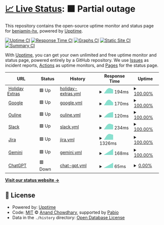 # [📈 Live Status](https://benjamin-hx.github.io/statuspage): <!--live status--> **🟧 Partial outage**

This repository contains the open-source uptime monitor and status page for [benjamin-hx](https://benjamin-hx.github.io/statuspage), powered by [Upptime](https://github.com/upptime/upptime).

[![Uptime CI](https://github.com/benjamin-hx/statuspage/workflows/Uptime%20CI/badge.svg)](https://github.com/benjamin-hx/statuspage/actions?query=workflow%3A%22Uptime+CI%22)
[![Response Time CI](https://github.com/benjamin-hx/statuspage/workflows/Response%20Time%20CI/badge.svg)](https://github.com/benjamin-hx/statuspage/actions?query=workflow%3A%22Response+Time+CI%22)
[![Graphs CI](https://github.com/benjamin-hx/statuspage/workflows/Graphs%20CI/badge.svg)](https://github.com/benjamin-hx/statuspage/actions?query=workflow%3A%22Graphs+CI%22)
[![Static Site CI](https://github.com/benjamin-hx/statuspage/workflows/Static%20Site%20CI/badge.svg)](https://github.com/benjamin-hx/statuspage/actions?query=workflow%3A%22Static+Site+CI%22)
[![Summary CI](https://github.com/benjamin-hx/statuspage/workflows/Summary%20CI/badge.svg)](https://github.com/benjamin-hx/statuspage/actions?query=workflow%3A%22Summary+CI%22)

With [Upptime](https://upptime.js.org), you can get your own unlimited and free uptime monitor and status page, powered entirely by a GitHub repository. We use [Issues](https://github.com/benjamin-hx/statuspage/issues) as incident reports, [Actions](https://github.com/benjamin-hx/statuspage/actions) as uptime monitors, and [Pages](https://benjamin-hx.github.io/statuspage) for the status page.

<!--start: status pages-->
<!-- This summary is generated by Upptime (https://github.com/upptime/upptime) -->
<!-- Do not edit this manually, your changes will be overwritten -->
<!-- prettier-ignore -->
| URL | Status | History | Response Time | Uptime |
| --- | ------ | ------- | ------------- | ------ |
| <img alt="" src="https://icons.duckduckgo.com/ip3/www.holidayextras.com.ico" height="13"> [Holiday Extras](https://www.holidayextras.com) | 🟩 Up | [holiday-extras.yml](https://github.com/benjamin-hx/statuspage/commits/HEAD/history/holiday-extras.yml) | <details><summary><img alt="Response time graph" src="./graphs/holiday-extras/response-time-week.png" height="20"> 194ms</summary><br><a href="https://benjamin-hx.github.io/statuspage/history/holiday-extras"><img alt="Response time 194" src="https://img.shields.io/endpoint?url=https%3A%2F%2Fraw.githubusercontent.com%2Fbenjamin-hx%2Fstatuspage%2FHEAD%2Fapi%2Fholiday-extras%2Fresponse-time.json"></a><br><a href="https://benjamin-hx.github.io/statuspage/history/holiday-extras"><img alt="24-hour response time 194" src="https://img.shields.io/endpoint?url=https%3A%2F%2Fraw.githubusercontent.com%2Fbenjamin-hx%2Fstatuspage%2FHEAD%2Fapi%2Fholiday-extras%2Fresponse-time-day.json"></a><br><a href="https://benjamin-hx.github.io/statuspage/history/holiday-extras"><img alt="7-day response time 194" src="https://img.shields.io/endpoint?url=https%3A%2F%2Fraw.githubusercontent.com%2Fbenjamin-hx%2Fstatuspage%2FHEAD%2Fapi%2Fholiday-extras%2Fresponse-time-week.json"></a><br><a href="https://benjamin-hx.github.io/statuspage/history/holiday-extras"><img alt="30-day response time 194" src="https://img.shields.io/endpoint?url=https%3A%2F%2Fraw.githubusercontent.com%2Fbenjamin-hx%2Fstatuspage%2FHEAD%2Fapi%2Fholiday-extras%2Fresponse-time-month.json"></a><br><a href="https://benjamin-hx.github.io/statuspage/history/holiday-extras"><img alt="1-year response time 194" src="https://img.shields.io/endpoint?url=https%3A%2F%2Fraw.githubusercontent.com%2Fbenjamin-hx%2Fstatuspage%2FHEAD%2Fapi%2Fholiday-extras%2Fresponse-time-year.json"></a></details> | <details><summary><a href="https://benjamin-hx.github.io/statuspage/history/holiday-extras">100.00%</a></summary><a href="https://benjamin-hx.github.io/statuspage/history/holiday-extras"><img alt="All-time uptime 100.00%" src="https://img.shields.io/endpoint?url=https%3A%2F%2Fraw.githubusercontent.com%2Fbenjamin-hx%2Fstatuspage%2FHEAD%2Fapi%2Fholiday-extras%2Fuptime.json"></a><br><a href="https://benjamin-hx.github.io/statuspage/history/holiday-extras"><img alt="24-hour uptime 100.00%" src="https://img.shields.io/endpoint?url=https%3A%2F%2Fraw.githubusercontent.com%2Fbenjamin-hx%2Fstatuspage%2FHEAD%2Fapi%2Fholiday-extras%2Fuptime-day.json"></a><br><a href="https://benjamin-hx.github.io/statuspage/history/holiday-extras"><img alt="7-day uptime 100.00%" src="https://img.shields.io/endpoint?url=https%3A%2F%2Fraw.githubusercontent.com%2Fbenjamin-hx%2Fstatuspage%2FHEAD%2Fapi%2Fholiday-extras%2Fuptime-week.json"></a><br><a href="https://benjamin-hx.github.io/statuspage/history/holiday-extras"><img alt="30-day uptime 100.00%" src="https://img.shields.io/endpoint?url=https%3A%2F%2Fraw.githubusercontent.com%2Fbenjamin-hx%2Fstatuspage%2FHEAD%2Fapi%2Fholiday-extras%2Fuptime-month.json"></a><br><a href="https://benjamin-hx.github.io/statuspage/history/holiday-extras"><img alt="1-year uptime 100.00%" src="https://img.shields.io/endpoint?url=https%3A%2F%2Fraw.githubusercontent.com%2Fbenjamin-hx%2Fstatuspage%2FHEAD%2Fapi%2Fholiday-extras%2Fuptime-year.json"></a></details>
| <img alt="" src="https://icons.duckduckgo.com/ip3/www.google.com.ico" height="13"> [Google](https://www.google.com) | 🟩 Up | [google.yml](https://github.com/benjamin-hx/statuspage/commits/HEAD/history/google.yml) | <details><summary><img alt="Response time graph" src="./graphs/google/response-time-week.png" height="20"> 170ms</summary><br><a href="https://benjamin-hx.github.io/statuspage/history/google"><img alt="Response time 170" src="https://img.shields.io/endpoint?url=https%3A%2F%2Fraw.githubusercontent.com%2Fbenjamin-hx%2Fstatuspage%2FHEAD%2Fapi%2Fgoogle%2Fresponse-time.json"></a><br><a href="https://benjamin-hx.github.io/statuspage/history/google"><img alt="24-hour response time 170" src="https://img.shields.io/endpoint?url=https%3A%2F%2Fraw.githubusercontent.com%2Fbenjamin-hx%2Fstatuspage%2FHEAD%2Fapi%2Fgoogle%2Fresponse-time-day.json"></a><br><a href="https://benjamin-hx.github.io/statuspage/history/google"><img alt="7-day response time 170" src="https://img.shields.io/endpoint?url=https%3A%2F%2Fraw.githubusercontent.com%2Fbenjamin-hx%2Fstatuspage%2FHEAD%2Fapi%2Fgoogle%2Fresponse-time-week.json"></a><br><a href="https://benjamin-hx.github.io/statuspage/history/google"><img alt="30-day response time 170" src="https://img.shields.io/endpoint?url=https%3A%2F%2Fraw.githubusercontent.com%2Fbenjamin-hx%2Fstatuspage%2FHEAD%2Fapi%2Fgoogle%2Fresponse-time-month.json"></a><br><a href="https://benjamin-hx.github.io/statuspage/history/google"><img alt="1-year response time 170" src="https://img.shields.io/endpoint?url=https%3A%2F%2Fraw.githubusercontent.com%2Fbenjamin-hx%2Fstatuspage%2FHEAD%2Fapi%2Fgoogle%2Fresponse-time-year.json"></a></details> | <details><summary><a href="https://benjamin-hx.github.io/statuspage/history/google">100.00%</a></summary><a href="https://benjamin-hx.github.io/statuspage/history/google"><img alt="All-time uptime 100.00%" src="https://img.shields.io/endpoint?url=https%3A%2F%2Fraw.githubusercontent.com%2Fbenjamin-hx%2Fstatuspage%2FHEAD%2Fapi%2Fgoogle%2Fuptime.json"></a><br><a href="https://benjamin-hx.github.io/statuspage/history/google"><img alt="24-hour uptime 100.00%" src="https://img.shields.io/endpoint?url=https%3A%2F%2Fraw.githubusercontent.com%2Fbenjamin-hx%2Fstatuspage%2FHEAD%2Fapi%2Fgoogle%2Fuptime-day.json"></a><br><a href="https://benjamin-hx.github.io/statuspage/history/google"><img alt="7-day uptime 100.00%" src="https://img.shields.io/endpoint?url=https%3A%2F%2Fraw.githubusercontent.com%2Fbenjamin-hx%2Fstatuspage%2FHEAD%2Fapi%2Fgoogle%2Fuptime-week.json"></a><br><a href="https://benjamin-hx.github.io/statuspage/history/google"><img alt="30-day uptime 100.00%" src="https://img.shields.io/endpoint?url=https%3A%2F%2Fraw.githubusercontent.com%2Fbenjamin-hx%2Fstatuspage%2FHEAD%2Fapi%2Fgoogle%2Fuptime-month.json"></a><br><a href="https://benjamin-hx.github.io/statuspage/history/google"><img alt="1-year uptime 100.00%" src="https://img.shields.io/endpoint?url=https%3A%2F%2Fraw.githubusercontent.com%2Fbenjamin-hx%2Fstatuspage%2FHEAD%2Fapi%2Fgoogle%2Fuptime-year.json"></a></details>
| <img alt="" src="https://icons.duckduckgo.com/ip3/holidayextras.getoutline.com.ico" height="13"> [Ouline](https://holidayextras.getoutline.com) | 🟩 Up | [ouline.yml](https://github.com/benjamin-hx/statuspage/commits/HEAD/history/ouline.yml) | <details><summary><img alt="Response time graph" src="./graphs/ouline/response-time-week.png" height="20"> 120ms</summary><br><a href="https://benjamin-hx.github.io/statuspage/history/ouline"><img alt="Response time 120" src="https://img.shields.io/endpoint?url=https%3A%2F%2Fraw.githubusercontent.com%2Fbenjamin-hx%2Fstatuspage%2FHEAD%2Fapi%2Fouline%2Fresponse-time.json"></a><br><a href="https://benjamin-hx.github.io/statuspage/history/ouline"><img alt="24-hour response time 120" src="https://img.shields.io/endpoint?url=https%3A%2F%2Fraw.githubusercontent.com%2Fbenjamin-hx%2Fstatuspage%2FHEAD%2Fapi%2Fouline%2Fresponse-time-day.json"></a><br><a href="https://benjamin-hx.github.io/statuspage/history/ouline"><img alt="7-day response time 120" src="https://img.shields.io/endpoint?url=https%3A%2F%2Fraw.githubusercontent.com%2Fbenjamin-hx%2Fstatuspage%2FHEAD%2Fapi%2Fouline%2Fresponse-time-week.json"></a><br><a href="https://benjamin-hx.github.io/statuspage/history/ouline"><img alt="30-day response time 120" src="https://img.shields.io/endpoint?url=https%3A%2F%2Fraw.githubusercontent.com%2Fbenjamin-hx%2Fstatuspage%2FHEAD%2Fapi%2Fouline%2Fresponse-time-month.json"></a><br><a href="https://benjamin-hx.github.io/statuspage/history/ouline"><img alt="1-year response time 120" src="https://img.shields.io/endpoint?url=https%3A%2F%2Fraw.githubusercontent.com%2Fbenjamin-hx%2Fstatuspage%2FHEAD%2Fapi%2Fouline%2Fresponse-time-year.json"></a></details> | <details><summary><a href="https://benjamin-hx.github.io/statuspage/history/ouline">100.00%</a></summary><a href="https://benjamin-hx.github.io/statuspage/history/ouline"><img alt="All-time uptime 100.00%" src="https://img.shields.io/endpoint?url=https%3A%2F%2Fraw.githubusercontent.com%2Fbenjamin-hx%2Fstatuspage%2FHEAD%2Fapi%2Fouline%2Fuptime.json"></a><br><a href="https://benjamin-hx.github.io/statuspage/history/ouline"><img alt="24-hour uptime 100.00%" src="https://img.shields.io/endpoint?url=https%3A%2F%2Fraw.githubusercontent.com%2Fbenjamin-hx%2Fstatuspage%2FHEAD%2Fapi%2Fouline%2Fuptime-day.json"></a><br><a href="https://benjamin-hx.github.io/statuspage/history/ouline"><img alt="7-day uptime 100.00%" src="https://img.shields.io/endpoint?url=https%3A%2F%2Fraw.githubusercontent.com%2Fbenjamin-hx%2Fstatuspage%2FHEAD%2Fapi%2Fouline%2Fuptime-week.json"></a><br><a href="https://benjamin-hx.github.io/statuspage/history/ouline"><img alt="30-day uptime 100.00%" src="https://img.shields.io/endpoint?url=https%3A%2F%2Fraw.githubusercontent.com%2Fbenjamin-hx%2Fstatuspage%2FHEAD%2Fapi%2Fouline%2Fuptime-month.json"></a><br><a href="https://benjamin-hx.github.io/statuspage/history/ouline"><img alt="1-year uptime 100.00%" src="https://img.shields.io/endpoint?url=https%3A%2F%2Fraw.githubusercontent.com%2Fbenjamin-hx%2Fstatuspage%2FHEAD%2Fapi%2Fouline%2Fuptime-year.json"></a></details>
| <img alt="" src="https://icons.duckduckgo.com/ip3/slack.com.ico" height="13"> [Slack](https://slack.com) | 🟩 Up | [slack.yml](https://github.com/benjamin-hx/statuspage/commits/HEAD/history/slack.yml) | <details><summary><img alt="Response time graph" src="./graphs/slack/response-time-week.png" height="20"> 234ms</summary><br><a href="https://benjamin-hx.github.io/statuspage/history/slack"><img alt="Response time 234" src="https://img.shields.io/endpoint?url=https%3A%2F%2Fraw.githubusercontent.com%2Fbenjamin-hx%2Fstatuspage%2FHEAD%2Fapi%2Fslack%2Fresponse-time.json"></a><br><a href="https://benjamin-hx.github.io/statuspage/history/slack"><img alt="24-hour response time 234" src="https://img.shields.io/endpoint?url=https%3A%2F%2Fraw.githubusercontent.com%2Fbenjamin-hx%2Fstatuspage%2FHEAD%2Fapi%2Fslack%2Fresponse-time-day.json"></a><br><a href="https://benjamin-hx.github.io/statuspage/history/slack"><img alt="7-day response time 234" src="https://img.shields.io/endpoint?url=https%3A%2F%2Fraw.githubusercontent.com%2Fbenjamin-hx%2Fstatuspage%2FHEAD%2Fapi%2Fslack%2Fresponse-time-week.json"></a><br><a href="https://benjamin-hx.github.io/statuspage/history/slack"><img alt="30-day response time 234" src="https://img.shields.io/endpoint?url=https%3A%2F%2Fraw.githubusercontent.com%2Fbenjamin-hx%2Fstatuspage%2FHEAD%2Fapi%2Fslack%2Fresponse-time-month.json"></a><br><a href="https://benjamin-hx.github.io/statuspage/history/slack"><img alt="1-year response time 234" src="https://img.shields.io/endpoint?url=https%3A%2F%2Fraw.githubusercontent.com%2Fbenjamin-hx%2Fstatuspage%2FHEAD%2Fapi%2Fslack%2Fresponse-time-year.json"></a></details> | <details><summary><a href="https://benjamin-hx.github.io/statuspage/history/slack">100.00%</a></summary><a href="https://benjamin-hx.github.io/statuspage/history/slack"><img alt="All-time uptime 100.00%" src="https://img.shields.io/endpoint?url=https%3A%2F%2Fraw.githubusercontent.com%2Fbenjamin-hx%2Fstatuspage%2FHEAD%2Fapi%2Fslack%2Fuptime.json"></a><br><a href="https://benjamin-hx.github.io/statuspage/history/slack"><img alt="24-hour uptime 100.00%" src="https://img.shields.io/endpoint?url=https%3A%2F%2Fraw.githubusercontent.com%2Fbenjamin-hx%2Fstatuspage%2FHEAD%2Fapi%2Fslack%2Fuptime-day.json"></a><br><a href="https://benjamin-hx.github.io/statuspage/history/slack"><img alt="7-day uptime 100.00%" src="https://img.shields.io/endpoint?url=https%3A%2F%2Fraw.githubusercontent.com%2Fbenjamin-hx%2Fstatuspage%2FHEAD%2Fapi%2Fslack%2Fuptime-week.json"></a><br><a href="https://benjamin-hx.github.io/statuspage/history/slack"><img alt="30-day uptime 100.00%" src="https://img.shields.io/endpoint?url=https%3A%2F%2Fraw.githubusercontent.com%2Fbenjamin-hx%2Fstatuspage%2FHEAD%2Fapi%2Fslack%2Fuptime-month.json"></a><br><a href="https://benjamin-hx.github.io/statuspage/history/slack"><img alt="1-year uptime 100.00%" src="https://img.shields.io/endpoint?url=https%3A%2F%2Fraw.githubusercontent.com%2Fbenjamin-hx%2Fstatuspage%2FHEAD%2Fapi%2Fslack%2Fuptime-year.json"></a></details>
| <img alt="" src="https://icons.duckduckgo.com/ip3/holidayextras.jira.com.ico" height="13"> [Jira](https://holidayextras.jira.com) | 🟩 Up | [jira.yml](https://github.com/benjamin-hx/statuspage/commits/HEAD/history/jira.yml) | <details><summary><img alt="Response time graph" src="./graphs/jira/response-time-week.png" height="20"> 1326ms</summary><br><a href="https://benjamin-hx.github.io/statuspage/history/jira"><img alt="Response time 1326" src="https://img.shields.io/endpoint?url=https%3A%2F%2Fraw.githubusercontent.com%2Fbenjamin-hx%2Fstatuspage%2FHEAD%2Fapi%2Fjira%2Fresponse-time.json"></a><br><a href="https://benjamin-hx.github.io/statuspage/history/jira"><img alt="24-hour response time 1326" src="https://img.shields.io/endpoint?url=https%3A%2F%2Fraw.githubusercontent.com%2Fbenjamin-hx%2Fstatuspage%2FHEAD%2Fapi%2Fjira%2Fresponse-time-day.json"></a><br><a href="https://benjamin-hx.github.io/statuspage/history/jira"><img alt="7-day response time 1326" src="https://img.shields.io/endpoint?url=https%3A%2F%2Fraw.githubusercontent.com%2Fbenjamin-hx%2Fstatuspage%2FHEAD%2Fapi%2Fjira%2Fresponse-time-week.json"></a><br><a href="https://benjamin-hx.github.io/statuspage/history/jira"><img alt="30-day response time 1326" src="https://img.shields.io/endpoint?url=https%3A%2F%2Fraw.githubusercontent.com%2Fbenjamin-hx%2Fstatuspage%2FHEAD%2Fapi%2Fjira%2Fresponse-time-month.json"></a><br><a href="https://benjamin-hx.github.io/statuspage/history/jira"><img alt="1-year response time 1326" src="https://img.shields.io/endpoint?url=https%3A%2F%2Fraw.githubusercontent.com%2Fbenjamin-hx%2Fstatuspage%2FHEAD%2Fapi%2Fjira%2Fresponse-time-year.json"></a></details> | <details><summary><a href="https://benjamin-hx.github.io/statuspage/history/jira">100.00%</a></summary><a href="https://benjamin-hx.github.io/statuspage/history/jira"><img alt="All-time uptime 100.00%" src="https://img.shields.io/endpoint?url=https%3A%2F%2Fraw.githubusercontent.com%2Fbenjamin-hx%2Fstatuspage%2FHEAD%2Fapi%2Fjira%2Fuptime.json"></a><br><a href="https://benjamin-hx.github.io/statuspage/history/jira"><img alt="24-hour uptime 100.00%" src="https://img.shields.io/endpoint?url=https%3A%2F%2Fraw.githubusercontent.com%2Fbenjamin-hx%2Fstatuspage%2FHEAD%2Fapi%2Fjira%2Fuptime-day.json"></a><br><a href="https://benjamin-hx.github.io/statuspage/history/jira"><img alt="7-day uptime 100.00%" src="https://img.shields.io/endpoint?url=https%3A%2F%2Fraw.githubusercontent.com%2Fbenjamin-hx%2Fstatuspage%2FHEAD%2Fapi%2Fjira%2Fuptime-week.json"></a><br><a href="https://benjamin-hx.github.io/statuspage/history/jira"><img alt="30-day uptime 100.00%" src="https://img.shields.io/endpoint?url=https%3A%2F%2Fraw.githubusercontent.com%2Fbenjamin-hx%2Fstatuspage%2FHEAD%2Fapi%2Fjira%2Fuptime-month.json"></a><br><a href="https://benjamin-hx.github.io/statuspage/history/jira"><img alt="1-year uptime 100.00%" src="https://img.shields.io/endpoint?url=https%3A%2F%2Fraw.githubusercontent.com%2Fbenjamin-hx%2Fstatuspage%2FHEAD%2Fapi%2Fjira%2Fuptime-year.json"></a></details>
| <img alt="" src="https://icons.duckduckgo.com/ip3/gemini.google.com.ico" height="13"> [Gemini](https://gemini.google.com) | 🟩 Up | [gemini.yml](https://github.com/benjamin-hx/statuspage/commits/HEAD/history/gemini.yml) | <details><summary><img alt="Response time graph" src="./graphs/gemini/response-time-week.png" height="20"> 168ms</summary><br><a href="https://benjamin-hx.github.io/statuspage/history/gemini"><img alt="Response time 168" src="https://img.shields.io/endpoint?url=https%3A%2F%2Fraw.githubusercontent.com%2Fbenjamin-hx%2Fstatuspage%2FHEAD%2Fapi%2Fgemini%2Fresponse-time.json"></a><br><a href="https://benjamin-hx.github.io/statuspage/history/gemini"><img alt="24-hour response time 168" src="https://img.shields.io/endpoint?url=https%3A%2F%2Fraw.githubusercontent.com%2Fbenjamin-hx%2Fstatuspage%2FHEAD%2Fapi%2Fgemini%2Fresponse-time-day.json"></a><br><a href="https://benjamin-hx.github.io/statuspage/history/gemini"><img alt="7-day response time 168" src="https://img.shields.io/endpoint?url=https%3A%2F%2Fraw.githubusercontent.com%2Fbenjamin-hx%2Fstatuspage%2FHEAD%2Fapi%2Fgemini%2Fresponse-time-week.json"></a><br><a href="https://benjamin-hx.github.io/statuspage/history/gemini"><img alt="30-day response time 168" src="https://img.shields.io/endpoint?url=https%3A%2F%2Fraw.githubusercontent.com%2Fbenjamin-hx%2Fstatuspage%2FHEAD%2Fapi%2Fgemini%2Fresponse-time-month.json"></a><br><a href="https://benjamin-hx.github.io/statuspage/history/gemini"><img alt="1-year response time 168" src="https://img.shields.io/endpoint?url=https%3A%2F%2Fraw.githubusercontent.com%2Fbenjamin-hx%2Fstatuspage%2FHEAD%2Fapi%2Fgemini%2Fresponse-time-year.json"></a></details> | <details><summary><a href="https://benjamin-hx.github.io/statuspage/history/gemini">100.00%</a></summary><a href="https://benjamin-hx.github.io/statuspage/history/gemini"><img alt="All-time uptime 100.00%" src="https://img.shields.io/endpoint?url=https%3A%2F%2Fraw.githubusercontent.com%2Fbenjamin-hx%2Fstatuspage%2FHEAD%2Fapi%2Fgemini%2Fuptime.json"></a><br><a href="https://benjamin-hx.github.io/statuspage/history/gemini"><img alt="24-hour uptime 100.00%" src="https://img.shields.io/endpoint?url=https%3A%2F%2Fraw.githubusercontent.com%2Fbenjamin-hx%2Fstatuspage%2FHEAD%2Fapi%2Fgemini%2Fuptime-day.json"></a><br><a href="https://benjamin-hx.github.io/statuspage/history/gemini"><img alt="7-day uptime 100.00%" src="https://img.shields.io/endpoint?url=https%3A%2F%2Fraw.githubusercontent.com%2Fbenjamin-hx%2Fstatuspage%2FHEAD%2Fapi%2Fgemini%2Fuptime-week.json"></a><br><a href="https://benjamin-hx.github.io/statuspage/history/gemini"><img alt="30-day uptime 100.00%" src="https://img.shields.io/endpoint?url=https%3A%2F%2Fraw.githubusercontent.com%2Fbenjamin-hx%2Fstatuspage%2FHEAD%2Fapi%2Fgemini%2Fuptime-month.json"></a><br><a href="https://benjamin-hx.github.io/statuspage/history/gemini"><img alt="1-year uptime 100.00%" src="https://img.shields.io/endpoint?url=https%3A%2F%2Fraw.githubusercontent.com%2Fbenjamin-hx%2Fstatuspage%2FHEAD%2Fapi%2Fgemini%2Fuptime-year.json"></a></details>
| <img alt="" src="https://icons.duckduckgo.com/ip3/openai.com.ico" height="13"> [ChatGPT](https://openai.com) | 🟥 Down | [chat-gpt.yml](https://github.com/benjamin-hx/statuspage/commits/HEAD/history/chat-gpt.yml) | <details><summary><img alt="Response time graph" src="./graphs/chat-gpt/response-time-week.png" height="20"> 65ms</summary><br><a href="https://benjamin-hx.github.io/statuspage/history/chat-gpt"><img alt="Response time 65" src="https://img.shields.io/endpoint?url=https%3A%2F%2Fraw.githubusercontent.com%2Fbenjamin-hx%2Fstatuspage%2FHEAD%2Fapi%2Fchat-gpt%2Fresponse-time.json"></a><br><a href="https://benjamin-hx.github.io/statuspage/history/chat-gpt"><img alt="24-hour response time 65" src="https://img.shields.io/endpoint?url=https%3A%2F%2Fraw.githubusercontent.com%2Fbenjamin-hx%2Fstatuspage%2FHEAD%2Fapi%2Fchat-gpt%2Fresponse-time-day.json"></a><br><a href="https://benjamin-hx.github.io/statuspage/history/chat-gpt"><img alt="7-day response time 65" src="https://img.shields.io/endpoint?url=https%3A%2F%2Fraw.githubusercontent.com%2Fbenjamin-hx%2Fstatuspage%2FHEAD%2Fapi%2Fchat-gpt%2Fresponse-time-week.json"></a><br><a href="https://benjamin-hx.github.io/statuspage/history/chat-gpt"><img alt="30-day response time 65" src="https://img.shields.io/endpoint?url=https%3A%2F%2Fraw.githubusercontent.com%2Fbenjamin-hx%2Fstatuspage%2FHEAD%2Fapi%2Fchat-gpt%2Fresponse-time-month.json"></a><br><a href="https://benjamin-hx.github.io/statuspage/history/chat-gpt"><img alt="1-year response time 65" src="https://img.shields.io/endpoint?url=https%3A%2F%2Fraw.githubusercontent.com%2Fbenjamin-hx%2Fstatuspage%2FHEAD%2Fapi%2Fchat-gpt%2Fresponse-time-year.json"></a></details> | <details><summary><a href="https://benjamin-hx.github.io/statuspage/history/chat-gpt">0.00%</a></summary><a href="https://benjamin-hx.github.io/statuspage/history/chat-gpt"><img alt="All-time uptime 0.00%" src="https://img.shields.io/endpoint?url=https%3A%2F%2Fraw.githubusercontent.com%2Fbenjamin-hx%2Fstatuspage%2FHEAD%2Fapi%2Fchat-gpt%2Fuptime.json"></a><br><a href="https://benjamin-hx.github.io/statuspage/history/chat-gpt"><img alt="24-hour uptime 0.00%" src="https://img.shields.io/endpoint?url=https%3A%2F%2Fraw.githubusercontent.com%2Fbenjamin-hx%2Fstatuspage%2FHEAD%2Fapi%2Fchat-gpt%2Fuptime-day.json"></a><br><a href="https://benjamin-hx.github.io/statuspage/history/chat-gpt"><img alt="7-day uptime 0.00%" src="https://img.shields.io/endpoint?url=https%3A%2F%2Fraw.githubusercontent.com%2Fbenjamin-hx%2Fstatuspage%2FHEAD%2Fapi%2Fchat-gpt%2Fuptime-week.json"></a><br><a href="https://benjamin-hx.github.io/statuspage/history/chat-gpt"><img alt="30-day uptime 0.00%" src="https://img.shields.io/endpoint?url=https%3A%2F%2Fraw.githubusercontent.com%2Fbenjamin-hx%2Fstatuspage%2FHEAD%2Fapi%2Fchat-gpt%2Fuptime-month.json"></a><br><a href="https://benjamin-hx.github.io/statuspage/history/chat-gpt"><img alt="1-year uptime 0.00%" src="https://img.shields.io/endpoint?url=https%3A%2F%2Fraw.githubusercontent.com%2Fbenjamin-hx%2Fstatuspage%2FHEAD%2Fapi%2Fchat-gpt%2Fuptime-year.json"></a></details>

<!--end: status pages-->

[**Visit our status website →**](https://benjamin-hx.github.io/statuspage)

## 📄 License

- Powered by: [Upptime](https://github.com/upptime/upptime)
- Code: [MIT](./LICENSE) © [Anand Chowdhary](https://anandchowdhary.com), supported by [Pabio](https://pabio.com)
- Data in the `./history` directory: [Open Database License](https://opendatacommons.org/licenses/odbl/1-0/)
